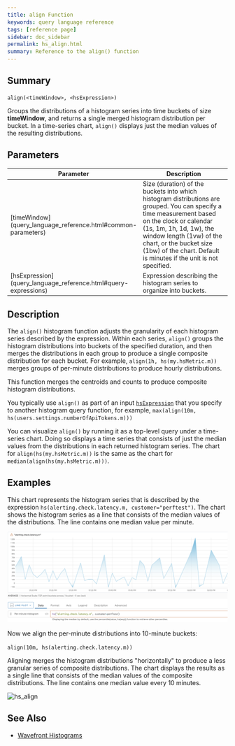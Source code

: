 ```yaml
---
title: align Function
keywords: query language reference
tags: [reference page]
sidebar: doc_sidebar
permalink: hs_align.html
summary: Reference to the align() function
---
```

## Summary
```
align(<timeWindow>, <hsExpression>)
```

Groups the distributions of a histogram series into time buckets of size **timeWindow**, and returns a single merged histogram distribution per bucket. In a time-series chart, `align()` displays just the median values of the resulting distributions.


## Parameters


<table>
<tbody>
<thead>
<tr><th width="30%">Parameter</th><th width="70%">Description</th></tr>
</thead>
<tr>
<td markdown="span"> [timeWindow](query_language_reference.html#common-parameters)</td>
<td markdown="span">Size (duration) of the buckets into which histogram distributions are grouped. 
You can specify a time measurement based on the clock or calendar (1s, 1m, 1h, 1d, 1w), the window length (1vw) of the chart, or the bucket size (1bw) of the chart. Default is minutes if the unit is not specified. </td>
</tr>
<tr>
<td markdown="span">[hsExpression](query_language_reference.html#query-expressions)</td>
<td markdown="span">Expression describing the histogram series to organize into buckets.</td></tr>
</tbody>
</table>


## Description

The `align()` histogram function adjusts the granularity of each histogram series described by the expression. Within each series, `align()` groups the histogram distributions into buckets of the specified duration, and then merges the distributions in each group to produce a single composite distribution for each bucket. For example, `align(1h, hs(my.hsMetric.m))` merges groups of per-minute distributions to produce hourly distributions.

This function merges the centroids and counts to produce composite histogram distributions.

You typically use `align()` as part of an input [`hsExpression`](query_language_reference.html#query-expressions) that you specify to another histogram query function, for example, `max(align(10m, hs(users.settings.numberOfApiTokens.m)))` 

You can visualize `align()` by running it as a top-level query under a time-series chart. Doing so displays a time series that consists of just the median values from the distributions in each returned histogram series. The chart for `align(hs(my.hsMetric.m))` is the same as the chart for `median(align(hs(my.hsMetric.m)))`.


## Examples

This chart represents the histogram series that is described by the expression `hs(alerting.check.latency.m, customer="perftest")`. The chart shows the histogram series as a line that consists of the median values of the distributions. The line contains one median value per minute.

![hs_align_before](images/hs_align_base.png)

Now we align the per-minute distributions into 10-minute buckets:
 
```align(10m, hs(alerting.check.latency.m))```

Aligning merges the histogram distributions "horizontally" to produce a less granular series of composite distributions. The chart displays the results as a single line that consists of the median values of the composite distributions.  The line contains one median value every 10 minutes.

![hs_align](images/hs_align.png)

## See Also

* [Wavefront Histograms](proxies_histograms.html)
